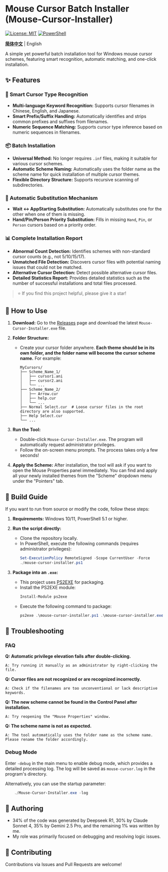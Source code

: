 # Mouse Cursor Batch Installer (Mouse-Cursor-Installer)

[![License: MIT](https://img.shields.io/badge/License-MIT-yellow.svg)](https://opensource.org/licenses/MIT)
[![PowerShell](https://img.shields.io/badge/PowerShell-5.1%2B-blue.svg)](https://docs.microsoft.com/en-us/powershell/)

[**简体中文**](./README.md) | English

A simple yet powerful batch installation tool for Windows mouse cursor schemes, featuring smart recognition, automatic matching, and one-click installation.

## ✨ Features

### 🎯 Smart Cursor Type Recognition

- **Multi-language Keyword Recognition:** Supports cursor filenames in Chinese, English, and Japanese.
- **Smart Prefix/Suffix Handling:** Automatically identifies and strips common prefixes and suffixes from filenames.
- **Numeric Sequence Matching:** Supports cursor type inference based on numeric sequences in filenames.

### 📦 Batch Installation

- **Universal Method:** No longer requires `.inf` files, making it suitable for various cursor schemes.
- **Automatic Scheme Naming:** Automatically uses the folder name as the scheme name for quick installation of multiple cursor themes.
- **Flexible Directory Structure:** Supports recursive scanning of subdirectories.

### 🔄 Automatic Substitution Mechanism

- **Wait ↔ AppStarting Substitution:** Automatically substitutes one for the other when one of them is missing.
- **Hand/Pin/Person Priority Substitution:** Fills in missing `Hand`, `Pin`, or `Person` cursors based on a priority order.

### 📊 Complete Installation Report

- **Abnormal Count Detection:** Identifies schemes with non-standard cursor counts (e.g., not 5/10/15/17).
- **Unmatched File Detection:** Discovers cursor files with potential naming issues that could not be matched.
- **Alternative Cursor Detection:** Detect possible alternative cursor files.
- **Detailed Statistics Report:** Provides detailed statistics such as the number of successful installations and total files processed.

> ⭐ If you find this project helpful, please give it a star!

## 🚀 How to Use

1.  **Download:** Go to the [Releases](https://github.com/unc611/Mouse-Cursor-Installer/releases) page and download the latest `Mouse-Cursor-Installer.exe` file.

2.  **Folder Structure:**
    - Create your cursor folder anywhere. **Each theme should be in its own folder, and the folder name will become the cursor scheme name.** For example:
      ```
      MyCursors/
      ├── Scheme_Name_1/
      │   ├── cursor1.ani
      │   ├── cursor2.ani
      │   └── ...
      ├── Scheme_Name_2/
      │   ├── Arrow.cur
      │   ├── help.cur
      │   └── ...
      ├── Normal Select.cur  # Loose cursor files in the root directory are also supported.
      ├── Help Select.cur
      └── ...
      ```

3.  **Run the Tool:**
    - Double-click `Mouse-Cursor-Installer.exe`. The program will automatically request administrator privileges.
    - Follow the on-screen menu prompts. The process takes only a few seconds!

4.  **Apply the Scheme:** After installation, the tool will ask if you want to open the Mouse Properties panel immediately. You can find and apply all your newly installed themes from the "Scheme" dropdown menu under the "Pointers" tab.

## 🔧 Build Guide

If you want to run from source or modify the code, follow these steps:

1.  **Requirements:** Windows 10/11, PowerShell 5.1 or higher.

2.  **Run the script directly:**
    - Clone the repository locally.
    - In PowerShell, execute the following commands (requires administrator privileges):
      ```powershell
      Set-ExecutionPolicy RemoteSigned -Scope CurrentUser -Force
      ./mouse-cursor-installer.ps1
      ```

3.  **Package into an `.exe`:**
    - This project uses [PS2EXE](https://github.com/MScholtes/PS2EXE) for packaging.
    - Install the PS2EXE module:
      ```powershell
      Install-Module ps2exe
      ```
    - Execute the following command to package:
      ```powershell
      ps2exe .\mouse-cursor-installer.ps1 .\mouse-cursor-installer.exe
      ```

## 🐛 Troubleshooting

### FAQ

**Q: Automatic privilege elevation fails after double-clicking.**
```
A: Try running it manually as an administrator by right-clicking the file.
```

**Q: Cursor files are not recognized or are recognized incorrectly.**
```
A: Check if the filenames are too unconventional or lack descriptive keywords.
```

**Q: The new scheme cannot be found in the Control Panel after installation.**
```
A: Try reopening the "Mouse Properties" window.
```

**Q: The scheme name is not as expected.**
```
A: The tool automatically uses the folder name as the scheme name. Please rename the folder accordingly.
```

### Debug Mode

Enter `-debug` in the main menu to enable debug mode, which provides a detailed processing log. The log will be saved as `mouse-cursor.log` in the program's directory.

Alternatively, you can use the startup parameter:

```powershell
    ./Mouse-Cursor-Installer.exe -log
```

## 📄 Authoring

- 34% of the code was generated by Deepseek R1, 30% by Claude Sonnet 4, 35% by Gemini 2.5 Pro, and the remaining 1% was written by me.
- My role was primarily focused on debugging and resolving logic issues.

## 🤝 Contributing

Contributions via Issues and Pull Requests are welcome!